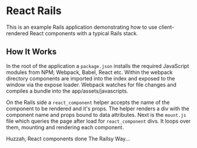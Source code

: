 # React Rails

This is an example Rails application demonstrating how to use client-rendered React components with a typical Rails stack.

## How It Works

In the root of the application a `package.json` installs the required JavaScript modules from NPM; Webpack, Babel, React etc. Within the webpack directory components are imported into the index and exposed to the window via the expose loader. Webpack watches for file changes and compiles a bundle into the app/assets/javascripts.

On the Rails side a `react_component` helper accepts the name of the component to be rendered and it's props. The helper renders a div with the component name and props bound to data attributes. Next is the `mount.js` file which queries the page after load for `react_component` divs. It loops over them, mounting and rendering each component.

Huzzah, React components done The Railsy Way...
